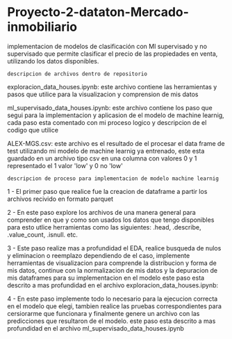 # Proyecto-2-dataton-Mercado-inmobiliario
implementacion de modelos de clasificación con Ml supervisado y no supervisado que permite clasificar el precio de las propiedades en venta, utilizando los datos disponibles.

    descripcion de archivos dentro de repositorio

exploracion_data_houses.ipynb:
este archivo contiene las herramientas y pasos que utilice para la visualizacion y comprension de mis datos

ml_supervisado_data_houses.ipynb:
este archivo contiene los paso que segui para la implementacion y aplicasion de el modelo de machine learnig, cada paso esta comentado con mi proceso logico y descripcion de el codigo que utilice

ALEX-MGS.csv:
este archivo es el resultado de el procesar el data frame de test utilizando mi modelo de machine learnig ya entrenado, este esta guardado en un archivo tipo csv en una columna con valores 0 y 1 representado el 1 valor 'low' y 0 no 'low'


    descripcion de proceso para implementacion de modelo machine learnig
    
1 - El primer paso que realice fue la creacion de dataframe a partir los archivos recivido en formato parquet

2 - En este paso explore los archivos de una manera general para comprender en que y como son usados los datos que tengo disponibles para esto  utlice herramientas como las siguientes: .head, .describe, .value_count, .isnull. etc.

3 - Este paso realize mas a profundidad el EDA, realice busqueda de nulos y eliminacion o reemplazo dependiendo de el caso, implemente herramientas de visualizacion para comprende la distribucion y forma de mis datos, continue con la normalizacion de mis datos y la depuracion de mis dataframes para su implementacion en el modelo
este paso esta descrito a mas profundidad en el archivo exploracion_data_houses.ipynb:

4 - En este paso implemente todo lo necesario para la ejecucion correcta en el modelo que elegi, tambien realice las pruebas correspondientes para cersiorarme que funcionara y finalmente genere un archivo con las predicciones que resultaron de el modelo. este paso esta descrito a mas profundidad en el archivo ml_supervisado_data_houses.ipynb

